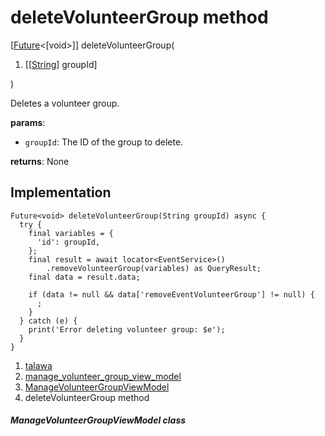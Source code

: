 
<div>

# deleteVolunteerGroup method

</div>


[[Future](https://api.flutter.dev/flutter/dart-core/Future-class.html)\<[void\>]]
deleteVolunteerGroup(

1.  [[[String](https://api.flutter.dev/flutter/dart-core/String-class.md)]
    groupId]

)



Deletes a volunteer group.

**params**:

-   `groupId`: The ID of the group to delete.

**returns**: None



## Implementation

``` language-dart
Future<void> deleteVolunteerGroup(String groupId) async {
  try {
    final variables = {
      'id': groupId,
    };
    final result = await locator<EventService>()
        .removeVolunteerGroup(variables) as QueryResult;
    final data = result.data;

    if (data != null && data['removeEventVolunteerGroup'] != null) {
      ;
    }
  } catch (e) {
    print('Error deleting volunteer group: $e');
  }
}
```







1.  [talawa](../../index.md)
2.  [manage_volunteer_group_view_model](../../view_model_after_auth_view_models_event_view_models_manage_volunteer_group_view_model/)
3.  [ManageVolunteerGroupViewModel](../../view_model_after_auth_view_models_event_view_models_manage_volunteer_group_view_model/ManageVolunteerGroupViewModel-class.md)
4.  deleteVolunteerGroup method

##### ManageVolunteerGroupViewModel class







